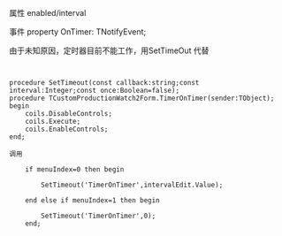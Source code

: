 属性
enabled/interval

事件
property OnTimer: TNotifyEvent;

由于未知原因，定时器目前不能工作，用SetTimeOut 代替
```


procedure SetTimeout(const callback:string;const interval:Integer;const once:Boolean=false);
procedure TCustomProductionWatch2Form.TimerOnTimer(sender:TObject);
begin
    coils.DisableControls;
    coils.Execute;
    coils.EnableControls;
end;

调用

    if menuIndex=0 then begin
        
        SetTimeout('TimerOnTimer',intervalEdit.Value);
 
    end else if menuIndex=1 then begin
     
        SetTimeout('TimerOnTimer',0);
    end;

```